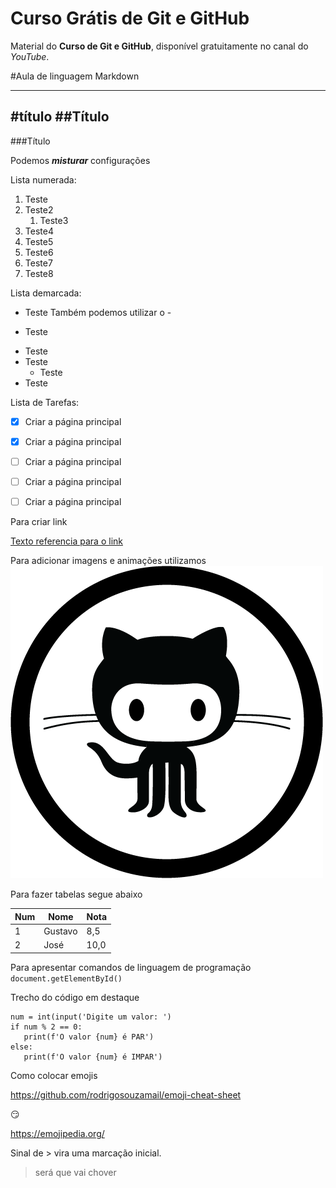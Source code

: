 # Curso Grátis de Git e GitHub
Material do **Curso de Git e GitHub**, disponível gratuitamente no canal do *YouTube*.

#Aula de linguagem Markdown
***
#título
##Título
---
###Título

Podemos _**misturar**_ configurações


Lista numerada:

1. Teste
1. Teste2
   1. Teste3
1. Teste4
1. Teste5
1. Teste6
1. Teste7
1. Teste8

Lista demarcada:

* Teste
Também podemos utilizar o -
- Teste

* Teste
* Teste
   * Teste
* Teste

Lista de Tarefas:

- [x] Criar a página principal
- [x] Criar a página principal
- [ ] Criar a página principal
- [ ] Criar a página principal
- [ ] Criar a página principal


Para criar link

[Texto referencia para o link](https://github.com/rodrigosouzamail)

Para adicionar imagens e animações utilizamos ![octocat-github](https://github.com/rodrigosouzamail/git-github/blob/master/github_icon.png)

Para fazer tabelas segue abaixo

Num | Nome | Nota
---|---|---
1 | Gustavo | 8,5
2 | José | 10,0


Para apresentar comandos de linguagem de programação
`document.getElementById()`

Trecho do código em destaque

```
num = int(input('Digite um valor: ')
if num % 2 == 0:
   print(f'O valor {num} é PAR')
else:
   print(f'O valor {num} é IMPAR')

```
Como colocar emojis

https://github.com/rodrigosouzamail/emoji-cheat-sheet

:smirk:

https://emojipedia.org/

Sinal de > vira uma marcação inicial.
>será que vai chover 




